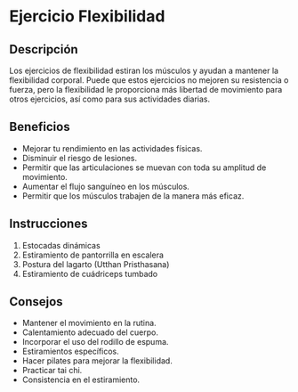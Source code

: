 # Ejercicio Flexibilidad

## Descripción
Los ejercicios de flexibilidad estiran los músculos y ayudan a mantener la flexibilidad corporal. Puede que estos ejercicios no mejoren su resistencia o fuerza, pero la flexibilidad le proporciona más libertad de movimiento para otros ejercicios, así como para sus actividades diarias.

## Beneficios
- Mejorar tu rendimiento en las actividades físicas.
- Disminuir el riesgo de lesiones.
- Permitir que las articulaciones se muevan con toda su amplitud de movimiento.
- Aumentar el flujo sanguíneo en los músculos.
- Permitir que los músculos trabajen de la manera más eficaz.

## Instrucciones
1. Estocadas dinámicas
2. Estiramiento de pantorrilla en escalera
3. Postura del lagarto (Utthan Pristhasana)
4. Estiramiento de cuádriceps tumbado

## Consejos
- Mantener el movimiento en la rutina.
- Calentamiento adecuado del cuerpo.
- Incorporar el uso del rodillo de espuma.
- Estiramientos específicos.
- Hacer pilates para mejorar la flexibilidad.
- Practicar tai chi.
- Consistencia en el estiramiento.